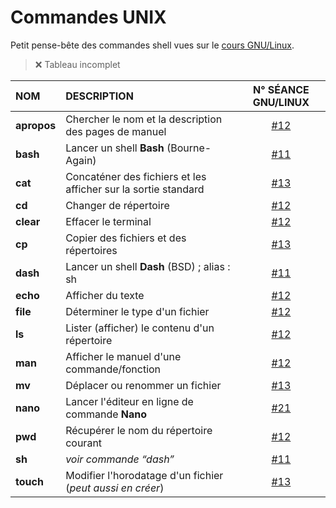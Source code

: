 # Commandes UNIX

Petit pense-bête des commandes shell vues sur le [cours GNU/Linux](https://www.youtube.com/playlist?list=PLrSOXFDHBtfHKxuz6NySItyf4iSEcTw97).

> ❌ Tableau incomplet


|NOM|DESCRIPTION|N° SÉANCE GNU/LINUX|
|:--|:--|:--:|
|**apropos**|Chercher le nom et la description des pages de manuel|[#12](https://www.youtube.com/watch?v=9xpItgaWVso)|
|**bash**|Lancer un shell **Bash** (Bourne-Again)|[#11](https://www.youtube.com/watch?v=DQeBbPsGoHY)|
|**cat**|Concaténer des fichiers et les afficher sur la sortie standard|[#13](https://www.youtube.com/watch?v=iIIE3s0FuiQ)|
|**cd**|Changer de répertoire|[#12](https://www.youtube.com/watch?v=9xpItgaWVso)|
|**clear**|Effacer le terminal|[#12](https://www.youtube.com/watch?v=9xpItgaWVso)|
|**cp**|Copier des fichiers et des répertoires|[#13](https://www.youtube.com/watch?v=iIIE3s0FuiQ)|
|**dash**|Lancer un shell **Dash** (BSD) ; alias : sh|[#11](https://www.youtube.com/watch?v=DQeBbPsGoHY)|
|**echo**|Afficher du texte|[#12](https://www.youtube.com/watch?v=9xpItgaWVso)|
|**file**|Déterminer le type d'un fichier|[#12](https://www.youtube.com/watch?v=9xpItgaWVso)|
|**ls**|Lister (afficher) le contenu d'un répertoire|[#12](https://www.youtube.com/watch?v=9xpItgaWVso)|
|**man**|Afficher le manuel d'une commande/fonction|[#12](https://www.youtube.com/watch?v=9xpItgaWVso)|
|**mv**|Déplacer ou renommer un fichier|[#13](https://www.youtube.com/watch?v=iIIE3s0FuiQ)|
|**nano**|Lancer l'éditeur en ligne de commande **Nano**|[#21](https://www.youtube.com/watch?v=5IPkSVEYnXw)|
|**pwd**|Récupérer le nom du répertoire courant|[#12](https://www.youtube.com/watch?v=9xpItgaWVso)|
|**sh**|_voir commande “dash”_|[#11](https://www.youtube.com/watch?v=DQeBbPsGoHY)|
|**touch**|Modifier l'horodatage d'un fichier (_peut aussi en créer_)|[#13](https://www.youtube.com/watch?v=iIIE3s0FuiQ)|
